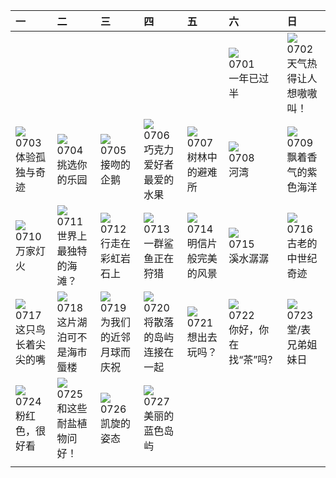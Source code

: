 | 一                                                                                                                                                                                                                  | 二                                                                                                                                                                             | 三                                                                                                                                                                              | 四                                                                                                                                                                           | 五                                                                                                                                                                                        | 六                                                                                                                                                                      | 日                                                                                                                                                                                  |
|:-------------------------------------------------------------------------------------------------------------------------------------------------------------------------------------------------------------------|:------------------------------------------------------------------------------------------------------------------------------------------------------------------------------|:-------------------------------------------------------------------------------------------------------------------------------------------------------------------------------|:----------------------------------------------------------------------------------------------------------------------------------------------------------------------------|:-----------------------------------------------------------------------------------------------------------------------------------------------------------------------------------------|:-----------------------------------------------------------------------------------------------------------------------------------------------------------------------|:-----------------------------------------------------------------------------------------------------------------------------------------------------------------------------------|
|                                                                                                                                                                                                                    |                                                                                                                                                                               |                                                                                                                                                                                |                                                                                                                                                                             |                                                                                                                                                                                          | [![](https://www.bing.com//th?id=OHR.HalfwayBoats_ZH-CN3563044251_320x240.jpg)](https://www.bing.com//th?id=OHR.HalfwayBoats_ZH-CN3563044251_UHD.jpg)<br>0701<br>一年已过半 | [![](https://www.bing.com//th?id=OHR.CoyoteBanff_ZH-CN4183627255_320x240.jpg)](https://www.bing.com//th?id=OHR.CoyoteBanff_ZH-CN4183627255_UHD.jpg)<br>0702<br>天气热得让人想嗷嗷叫！         |
| [![](https://www.bing.com//th?id=OHR.GrasslandsNationalParkSaskachewan_ZH-CN6530285883_320x240.jpg)](https://www.bing.com//th?id=OHR.GrasslandsNationalParkSaskachewan_ZH-CN6530285883_UHD.jpg)<br>0703<br>体验孤独与奇迹 | [![](https://www.bing.com//th?id=OHR.CorfuBeach_ZH-CN8660068587_320x240.jpg)](https://www.bing.com//th?id=OHR.CorfuBeach_ZH-CN8660068587_UHD.jpg)<br>0704<br>挑选你的乐园           | [![](https://www.bing.com//th?id=OHR.KissingPenguins_ZH-CN5449471262_320x240.jpg)](https://www.bing.com//th?id=OHR.KissingPenguins_ZH-CN5449471262_UHD.jpg)<br>0705<br>接吻的企鹅   | [![](https://www.bing.com//th?id=OHR.CocoaPods_ZH-CN6192387360_320x240.jpg)](https://www.bing.com//th?id=OHR.CocoaPods_ZH-CN6192387360_UHD.jpg)<br>0706<br>巧克力爱好者最爱的水果      | [![](https://www.bing.com//th?id=OHR.CooperChapel_ZH-CN1150924688_320x240.jpg)](https://www.bing.com//th?id=OHR.CooperChapel_ZH-CN1150924688_UHD.jpg)<br>0707<br>树林中的避难所                 | [![](https://www.bing.com//th?id=OHR.MoselleRiver_ZH-CN1283415242_320x240.jpg)](https://www.bing.com//th?id=OHR.MoselleRiver_ZH-CN1283415242_UHD.jpg)<br>0708<br>河湾    | [![](https://www.bing.com//th?id=OHR.SomersetLavender_ZH-CN5823464763_320x240.jpg)](https://www.bing.com//th?id=OHR.SomersetLavender_ZH-CN5823464763_UHD.jpg)<br>0709<br>飘着香气的紫色海洋 |
| [![](https://www.bing.com//th?id=OHR.WorldPopDay_ZH-CN7074706912_320x240.jpg)](https://www.bing.com//th?id=OHR.WorldPopDay_ZH-CN7074706912_UHD.jpg)<br>0710<br>万家灯火                                                | [![](https://www.bing.com/th?id=OHR.NakupendaBeach_ZH-CN7913805608_320x240.jpg)](https://www.bing.com/th?id=OHR.NakupendaBeach_ZH-CN7913805608_UHD.jpg)<br>0711<br>世界上最独特的海滩？ | [![](https://www.bing.com/th?id=OHR.ZhangyeGeopark_ZH-CN1045536243_320x240.jpg)](https://www.bing.com/th?id=OHR.ZhangyeGeopark_ZH-CN1045536243_UHD.jpg)<br>0712<br>行走在彩虹岩石上    | [![](https://www.bing.com/th?id=OHR.BlacktipSharks_ZH-CN6532659465_320x240.jpg)](https://www.bing.com/th?id=OHR.BlacktipSharks_ZH-CN6532659465_UHD.jpg)<br>0713<br>一群鲨鱼正在狩猎 | [![](https://www.bing.com/th?id=OHR.CastelmazzanoSunrise_ZH-CN6733875019_320x240.jpg)](https://www.bing.com/th?id=OHR.CastelmazzanoSunrise_ZH-CN6733875019_UHD.jpg)<br>0714<br>明信片般完美的风景 | [![](https://www.bing.com/th?id=OHR.BearHoleBrook_ZH-CN6855885557_320x240.jpg)](https://www.bing.com/th?id=OHR.BearHoleBrook_ZH-CN6855885557_UHD.jpg)<br>0715<br>溪水潺潺  | [![](https://www.bing.com/th?id=OHR.CavanCastle_ZH-CN7109317900_320x240.jpg)](https://www.bing.com/th?id=OHR.CavanCastle_ZH-CN7109317900_UHD.jpg)<br>0716<br>古老的中世纪奇迹              |
| [![](https://www.bing.com/th?id=OHR.BucerosBicornis_ZH-CN7795050230_320x240.jpg)](https://www.bing.com/th?id=OHR.BucerosBicornis_ZH-CN7795050230_UHD.jpg)<br>0717<br>这只鸟长着尖尖的嘴                                     | [![](https://www.bing.com/th?id=OHR.CrescentLake_ZH-CN8294493832_320x240.jpg)](https://www.bing.com/th?id=OHR.CrescentLake_ZH-CN8294493832_UHD.jpg)<br>0718<br>这片湖泊可不是海市蜃楼    | [![](https://www.bing.com/th?id=OHR.MoonDayArtemis_ZH-CN8743374853_320x240.jpg)](https://www.bing.com/th?id=OHR.MoonDayArtemis_ZH-CN8743374853_UHD.jpg)<br>0719<br>为我们的近邻月球而庆祝 | [![](https://www.bing.com/th?id=OHR.BridgeNorway_ZH-CN9063814637_320x240.jpg)](https://www.bing.com/th?id=OHR.BridgeNorway_ZH-CN9063814637_UHD.jpg)<br>0720<br>将散落的岛屿连接在一起  | [![](https://www.bing.com/th?id=OHR.HammockDay_ZH-CN9368760971_320x240.jpg)](https://www.bing.com/th?id=OHR.HammockDay_ZH-CN9368760971_UHD.jpg)<br>0721<br>想出去玩吗？                        | [![](https://www.bing.com/th?id=OHR.TeaEstate_ZH-CN9645412630_320x240.jpg)](https://www.bing.com/th?id=OHR.TeaEstate_ZH-CN9645412630_UHD.jpg)<br>0722<br>你好，你在找“茶”吗?   | [![](https://www.bing.com/th?id=OHR.ZebraCousins_ZH-CN8159888859_320x240.jpg)](https://www.bing.com/th?id=OHR.ZebraCousins_ZH-CN8159888859_UHD.jpg)<br>0723<br>堂/表兄弟姐妹日            |
| [![](https://www.bing.com/th?id=OHR.LasLagunas_ZH-CN9917702340_320x240.jpg)](https://www.bing.com/th?id=OHR.LasLagunas_ZH-CN9917702340_UHD.jpg)<br>0724<br>粉红色，很好看                                                 | [![](https://www.bing.com/th?id=OHR.MangrovePark_ZH-CN0208518370_320x240.jpg)](https://www.bing.com/th?id=OHR.MangrovePark_ZH-CN0208518370_UHD.jpg)<br>0725<br>和这些耐盐植物问好！     | [![](https://www.bing.com/th?id=OHR.ParisLouvre_ZH-CN0341884841_320x240.jpg)](https://www.bing.com/th?id=OHR.ParisLouvre_ZH-CN0341884841_UHD.jpg)<br>0726<br>凯旋的姿态             | [![](https://www.bing.com/th?id=OHR.SanBlasIslands_ZH-CN6320572106_320x240.jpg)](https://www.bing.com/th?id=OHR.SanBlasIslands_ZH-CN6320572106_UHD.jpg)<br>0727<br>美丽的蓝色岛屿  |                                                                                                                                                                                          |                                                                                                                                                                        |                                                                                                                                                                                    |
|                                                                                                                                                                                                                    |                                                                                                                                                                               |                                                                                                                                                                                |                                                                                                                                                                             |                                                                                                                                                                                          |                                                                                                                                                                        |                                                                                                                                                                                    |